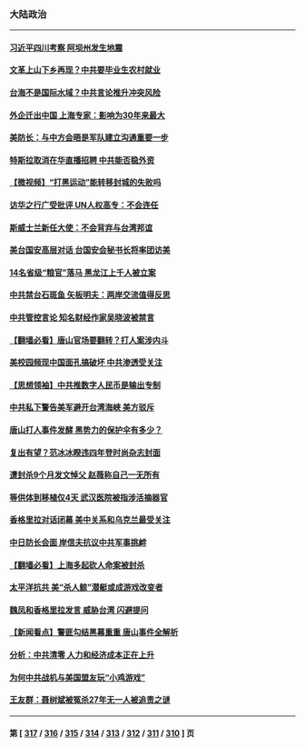 ### 大陆政治
---
#### [习近平四川考察 阿坝州发生地震](../../pages/ncid277/n13758914.md) 
#### [文革上山下乡再现？中共要毕业生农村就业](../../pages/ncid277/n13758857.md) 
#### [台海不是国际水域？中共言论推升冲突风险](../../pages/ncid277/n13758829.md) 
#### [外企迁出中国 上海专家：影响为30年来最大](../../pages/ncid277/n13758317.md) 
#### [美防长：与中方会晤是军队建立沟通重要一步](../../pages/ncid277/n13758740.md) 
#### [特斯拉取消在华直播招聘 中共能否稳外资](../../pages/ncid277/n13758840.md) 
#### [【微视频】“打黑运动”能转移封城的失败吗](../../pages/ncid277/n13758771.md) 
#### [访华之行广受批评 UN人权高专：不会连任](../../pages/ncid277/n13758655.md) 
#### [斯威士兰新任大使：不会背弃与台湾邦谊](../../pages/ncid277/n13758561.md) 
#### [美台国安高层对话 台国安会秘书长将率团访美](../../pages/ncid277/n13758511.md) 
#### [14名省级“粮官”落马 黑龙江上千人被立案](../../pages/ncid277/n13758355.md) 
#### [中共禁台石斑鱼 矢板明夫：两岸交流值得反思](../../pages/ncid277/n13758287.md) 
#### [中共管控言论 知名财经作家吴晓波被禁言](../../pages/ncid277/n13758214.md) 
#### [【翻墙必看】唐山官场要翻转？打人案涉内斗](../../pages/ncid277/n13758308.md) 
#### [美校园频现中国面孔搞破坏 中共渗透受关注](../../pages/ncid277/n13758129.md) 
#### [【思想领袖】中共推数字人民币是输出专制](../../pages/ncid277/n13742264.md) 
#### [中共私下警告美军避开台湾海峡 美方驳斥](../../pages/ncid277/n13758085.md) 
#### [唐山打人事件发酵 黑势力的保护伞有多少？](../../pages/ncid277/n13757982.md) 
#### [复出有望？范冰冰睽违四年登时尚杂志封面](../../pages/ncid277/n13757972.md) 
#### [遭封杀9个月发文悼父 赵薇称自己一无所有](../../pages/ncid277/n13758012.md) 
#### [等供体到移植仅4天 武汉医院被指涉活摘器官](../../pages/ncid277/n13758039.md) 
#### [香格里拉对话闭幕 美中关系和乌克兰最受关注](../../pages/ncid277/n13757929.md) 
#### [中日防长会面 岸信夫抗议中共军事挑衅](../../pages/ncid277/n13757815.md) 
#### [【翻墙必看】上海多起砍人命案被封杀](../../pages/ncid277/n13757492.md) 
#### [太平洋抗共 美“杀人鲸”潜艇或成游戏改变者](../../pages/ncid277/n13754341.md) 
#### [魏凤和香格里拉发言 威胁台湾 闪避提问](../../pages/ncid277/n13757352.md) 
#### [【新闻看点】警匪勾结黑幕重重 唐山事件全解析](../../pages/ncid277/n13757354.md) 
#### [分析：中共清零 人力和经济成本正在上升](../../pages/ncid277/n13757351.md) 
#### [为何中共战机与美国盟友玩“小鸡游戏”](../../pages/ncid277/n13757366.md) 
#### [王友群：聂树斌被冤杀27年无一人被追责之谜](../../pages/ncid277/n13757410.md) 

---
#### 第 [ [317](./317.md) / [316](./316.md) / [315](./315.md) / [314](./314.md) / [313](./313.md) / [312](./312.md) / [311](./311.md) / [310](./310.md) ] 页
